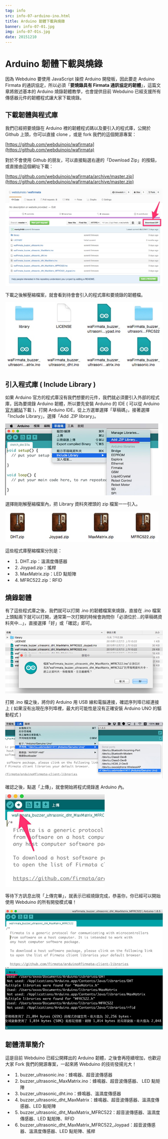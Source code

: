 ```yaml
---
tag: info
src: info-07-arduino-ino.html
title: Arduino 韌體下載與燒錄
banner: info-07-01.jpg
img: info-07-01s.jpg
date: 20151210
---
```


<!-- @@master  = ../../_layout.html-->

<!-- @@block  =  meta-->

<title>Arduino 韌體下載與燒錄 :::: Webduino = Web × Arduino</title>

<meta name="description" content="因為 Webduino 要使用 JavaScript 操控 Arduino 開發板，因此要走 Arduino Firmata 的通訊協定，所以必須「要燒錄具有 Firmata 通訊協定的韌體」，這篇文章將敘述基本的 Arduino 燒錄韌體教學，也會提供目前 Webduino 已經支援所有傳感器元件的韌體程式讓大家下載燒錄。">

<meta itemprop="description" content="因為 Webduino 要使用 JavaScript 操控 Arduino 開發板，因此要走 Arduino Firmata 的通訊協定，所以必須「要燒錄具有 Firmata 通訊協定的韌體」，這篇文章將敘述基本的 Arduino 燒錄韌體教學，也會提供目前 Webduino 已經支援所有傳感器元件的韌體程式讓大家下載燒錄。">

<meta property="og:description" content="因為 Webduino 要使用 JavaScript 操控 Arduino 開發板，因此要走 Arduino Firmata 的通訊協定，所以必須「要燒錄具有 Firmata 通訊協定的韌體」，這篇文章將敘述基本的 Arduino 燒錄韌體教學，也會提供目前 Webduino 已經支援所有傳感器元件的韌體程式讓大家下載燒錄。">

<meta property="og:title" content="Arduino 韌體下載與燒錄" >

<meta property="og:url" content="https://webduino.io/tutorials/info-07-arduino-ino.html">

<meta property="og:image" content="https://webduino.io/img/tutorials/info-07-01s.jpg">

<meta itemprop="image" content="https://webduino.io/img/tutorials/info-07-01s.jpg">

<include src="../_include-tutorials.html"></include>

<!-- @@close-->



<!-- @@block  =  tutorials-->
# Arduino 韌體下載與燒錄

因為 Webduino 要使用 JavaScript 操控 Arduino 開發板，因此要走 Arduino Firmata 的通訊協定，所以必須「**要燒錄具有 Firmata 通訊協定的韌體**」，這篇文章將敘述基本的 Arduino 燒錄韌體教學，也會提供目前 Webduino 已經支援所有傳感器元件的韌體程式讓大家下載燒錄。

## 下載韌體與程式庫

我們已經把要燒錄在 Arduino 裡的韌體程式碼以及要引入的程式庫，公開於 Github 上頭，你可以直接 clone ，或是 fork 我們的這個開源專案：

[https://github.com/webduinoio/wafirmata](https://github.com/webduinoio/wafirmata)

對於不會使用 Github 的朋友，可以直接點選右邊的「Download Zip」的按鈕，或直接由這個網址下載：

[https://github.com/webduinoio/wafirmata/archive/master.zip](https://github.com/webduinoio/wafirmata/archive/master.zip)

![Webduino UNO 雲端擴充板初始化設定](../img/tutorials/info-07-02.jpg)

下載之後解壓縮檔案，就會看到待會會引入的程式庫和要燒錄的韌體檔。

![Webduino UNO 雲端擴充板初始化設定](../img/tutorials/info-07-03.jpg)

## 引入程式庫 ( Include Library )

如果 Arduino 官方的程式庫沒有我們想要的元件，我們就必須要引入外部的程式庫，因為要燒錄 Arduino 韌體，所以要先安裝 Arduino 的 IDE ( 可以從 Arduino [官方網站](https://www.arduino.cc/)下載 )，打開 Arduino IDE，從上方選單選擇「草稿碼」，接著選擇「Include Library」，選擇「Add .ZIP library」。

![Webduino UNO 雲端擴充板初始化設定](../img/tutorials/info-07-04.jpg)

選擇剛剛解壓縮檔案內，把 Library 資料夾裡頭的 zip 檔案一一引入。

![Webduino UNO 雲端擴充板初始化設定](../img/tutorials/info-07-05.jpg)

這些程式庫壓縮檔案分別是：

- 1) DHT.zip：溫濕度傳感器
- 2) Joypad.zip：搖桿
- 3) MaxMatrix.zip：LED 點矩陣
- 4) MFRC522.zip：RFID

## 燒錄韌體

有了這些程式庫之後，我們就可以打開 .ino 的韌體檔案來燒錄，直接在 .ino 檔案上頭點兩下就可以打開，通常第一次打開的時候會詢問你「必須位於...的草稿碼資料夾中...」，直接選擇「好」或「確認」即可。

![Webduino UNO 雲端擴充板初始化設定](../img/tutorials/info-07-06.jpg)

打開 .ino 檔之後，將你的 Arduino 用 USB 線和電腦連接，確認序列埠已經連接上 ( 如果沒有出現在序列埠裡，最大的可能性是沒有正確安裝 Arduino UNO 的驅動程式 )

![Webduino UNO 雲端擴充板初始化設定](../img/tutorials/info-07-07.jpg)

確認之後，點選「上傳」，就會開始將程式燒錄進 Arduino 內。

![Webduino UNO 雲端擴充板初始化設定](../img/tutorials/info-07-08.jpg)

等待下方訊息出現「上傳完畢」，就表示已經燒錄完成，恭喜你，你已經可以開始使用 Webduino 的所有開發模式囉！

![Webduino UNO 雲端擴充板初始化設定](../img/tutorials/info-07-09.jpg)


## 韌體清單簡介

這是目前 Webduino 已經公開釋出的 Arduino 韌體，之後會再陸續增加，也歡迎大家 Fork 我們的開源專案，一起來將 Webduino 的技術發揚光大！

- 1) buzzer_ultrasonic.ino：蜂鳴器、超音波傳感器
- 2) buzzer_ultrasonic_MaxMatrix.ino：蜂鳴器、超音波傳感器、 LED 點矩陣
- 3) buzzer_ultrasonic_dht.ino：蜂鳴器、溫濕度傳感器
- 4) buzzer_ultrasonic_dht_MaxMatrix：蜂鳴器、超音波傳感器、溫濕度傳感器、LED 點矩陣
- 5) buzzer_ultrasonic_dht_MaxMatrix_MFRC522：超音波傳感器、溫濕度傳感器、LED 點矩陣、RFID
- 6) buzzer_ultrasonic_dht_MaxMatrix_MFRC522_Joypad：超音波傳感器、溫濕度傳感器、LED 點矩陣、搖桿


<!-- @@close-->